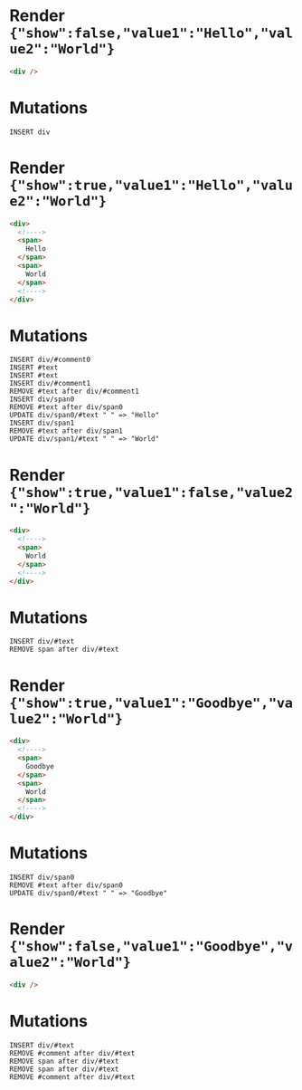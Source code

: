 # Render `{"show":false,"value1":"Hello","value2":"World"}`

```html
<div />
```

# Mutations
```
INSERT div
```

# Render `{"show":true,"value1":"Hello","value2":"World"}`

```html
<div>
  <!---->
  <span>
    Hello
  </span>
  <span>
    World
  </span>
  <!---->
</div>
```

# Mutations
```
INSERT div/#comment0
INSERT #text
INSERT #text
INSERT div/#comment1
REMOVE #text after div/#comment1
INSERT div/span0
REMOVE #text after div/span0
UPDATE div/span0/#text " " => "Hello"
INSERT div/span1
REMOVE #text after div/span1
UPDATE div/span1/#text " " => "World"
```

# Render `{"show":true,"value1":false,"value2":"World"}`

```html
<div>
  <!---->
  <span>
    World
  </span>
  <!---->
</div>
```

# Mutations
```
INSERT div/#text
REMOVE span after div/#text
```

# Render `{"show":true,"value1":"Goodbye","value2":"World"}`

```html
<div>
  <!---->
  <span>
    Goodbye
  </span>
  <span>
    World
  </span>
  <!---->
</div>
```

# Mutations
```
INSERT div/span0
REMOVE #text after div/span0
UPDATE div/span0/#text " " => "Goodbye"
```

# Render `{"show":false,"value1":"Goodbye","value2":"World"}`

```html
<div />
```

# Mutations
```
INSERT div/#text
REMOVE #comment after div/#text
REMOVE span after div/#text
REMOVE span after div/#text
REMOVE #comment after div/#text
```